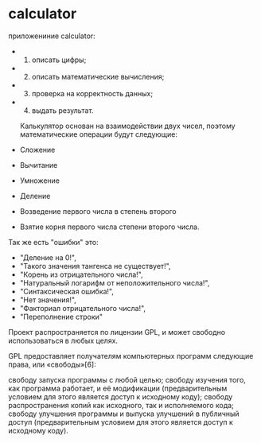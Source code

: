 # calculator
приложениние calculator:
- 1) описать цифры;
- 2) описать математические вычисления;
- 3) проверка на корректность данных; 
- 4) выдать результат. 

   Калькулятор основан на взаимодействии двух чисел, 
поэтому математические операции будут следующие:
 - Сложение
 - Вычитание
 - Умножение
 - Деление
 - Возведение первого числа в степень второго
 - Взятие корня первого числа степени второго числа.

Так же есть "ошибки" это:
 -  "Деление на 0!",
 -  "Такого значения тангенса не существует!",
 -  "Корень из отрицательного числа!",
 -  "Натуральный логарифм от неположительного числа!",
 -  "Синтаксическая ошибка!",
 -  "Нет значения!",
 - "Факториал отрицательного числа!",
 -  "Переполнение строки"
 
Проект распространяется по лицензии GPL, и может свободно использоваться в любых целях.

GPL предоставляет получателям компьютерных программ следующие права, или «свободы»[6]:

свободу запуска программы с любой целью;
свободу изучения того, как программа работает, и её модификации (предварительным условием для этого является доступ к исходному коду);
свободу распространения копий как исходного, так и исполняемого кода;
свободу улучшения программы и выпуска улучшений в публичный доступ (предварительным условием для этого является доступ к исходному коду).
